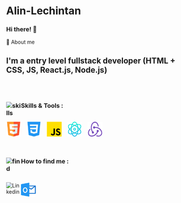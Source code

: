 # Alin-Lechintan

### Hi there! 👋

🚀 About me

## I'm a entry level fullstack developer (HTML + CSS, JS, React.js, Node.js)

<br/>
<br/>

### Skills & Tools : <img align="left" alt="skills" width="40px" src="https://cdn-icons-png.flaticon.com/512/3696/3696638.png"/>

<br/>

<div style="display: flex; flex-direction:row; gap:15px">

<img alt="HTML5" width="40px" src="html5.png" >
<img alt="CSS3" width="40px" src="css3.png" >
<img alt="JavaScript" width="40px" src="JavaScript.png">
<img alt="React" width="40px" src="React.png" >
<img alt="Node" width="40px" src="node.png" >

</div>

<br/>
<br/>

### How to find me <img align="left" alt="find" width="40px" src="https://cdn-icons-png.flaticon.com/512/2500/2500099.png"/>:

<br/>

[<img align="left" alt="Linkedin" width="40px" src="https://cdn-icons-png.flaticon.com/512/3536/3536505.png" />](www.linkedin.com/in/alin-lechintan-2582b181)
[<img align="left" alt="Outlook" width="40px" src="image.png" />](mailto:alin.lechintan@outlook.com)

